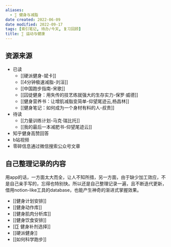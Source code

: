 ```yaml
---
aliases:
  - ∑ 健身与减脂
date created: 2022-06-09
date modified: 2022-09-17
tags: [索引笔记, 待办/今天, 复习回顾]
title: ∑ 运动与健康
---
```


## 资源来源

- 已读
	- [[硬派健身-斌卡]]
	- [[4分钟极速减脂-刘洹]]
	- [[中国跑步指南-宋歌]]
	- [[囚徒健身：用失传的技艺练就强大的生存实力-保罗·威德]]
	- [[健身营养书：让增肌减脂变简单-仰望尾迹云,杨昌林]]
	- [[健身笔记：如何成为一个身材有料的人-叔贵]]
- 待读
	- [[力量训练计划-马克·瑞比托]]
	- [[我的最后一本减肥书-仰望尾迹云]]
- 知乎健身高赞回答
- b站视频
- 零碎信息通过微信搜索公众号文章

## 自己整理记录的内容

用app的话，一方面太大而全，让人不知所措，另一方面，由于缺少加工效应，不是自己亲手写的，忘得也特别快。所以还是自己整理记录一遍，且不断迭代更新，借用notion-like工具的database，也能产生神奇的渐进式掌握效果。

- [[健身计划安排]]
- [[健身动作库]]
- [[健身肌肉分析库]]
- [[健身饮食安排]]
- [[∑ 健身补剂选择]]
- [[硬派健身]]
- [[如何科学跑步]]

